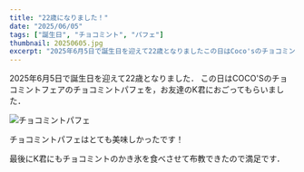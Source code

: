 ```yaml
---
title: "22歳になりました！"
date: "2025/06/05"
tags: ["誕生日", "チョコミント", "パフェ"]
thumbnail: 20250605.jpg
excerpt: "2025年6月5日で誕生日を迎えて22歳となりましたこの日はCoco'sのチョコミントフェアのチョコミントパフェを，KNYにおごってもらいました．"
---
```


2025年6月5日で誕生日を迎えて22歳となりました．
この日はCOCO'Sのチョコミントフェアのチョコミントパフェを，お友達のK君におごってもらいました．

![チョコミントパフェ](/images/blog/20250605.jpg)

チョコミントパフェはとても美味しかったです！

最後にK君にもチョコミントのかき氷を食べさせて布教できたので満足です．

